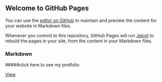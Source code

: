 ## Welcome to GitHub Pages

You can use the [editor on GitHub](https://github.com/anumularanjith/protfolio/edit/master/README.md) to maintain and preview the content for your website in Markdown files.

Whenever you commit to this repository, GitHub Pages will run [Jekyll](https://jekyllrb.com/) to rebuild the pages in your site, from the content in your Markdown files.

### Markdown

#####click here to see my protfolio

[View]( https://akhil775.github.io/protfolio/)


